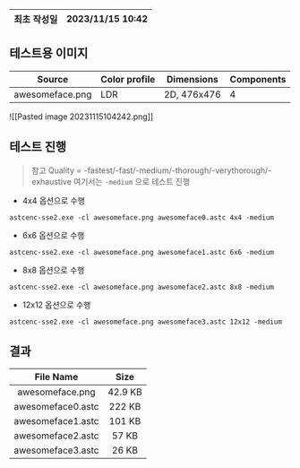 |최초 작성일 | 2023/11/15 10:42 |
|:---:|:---:|

## 테스트용 이미지
|Source|Color profile|Dimensions|Components|
|---|---|---|---|
|awesomeface.png|LDR|2D, 476x476|4|
![[Pasted image 20231115104242.png]]
## 테스트 진행
> 참고
> Quality = -fastest/-fast/-medium/-thorough/-verythorough/-exhaustive
> 여기서는 `-medium` 으로 테스트 진행

- 4x4 옵션으로 수행
```
astcenc-sse2.exe -cl awesomeface.png awesomeface0.astc 4x4 -medium
```
- 6x6 옵션으로 수행
```
astcenc-sse2.exe -cl awesomeface.png awesomeface1.astc 6x6 -medium
```
- 8x8 옵션으로 수행
```
astcenc-sse2.exe -cl awesomeface.png awesomeface2.astc 8x8 -medium
```
- 12x12 옵션으로 수행
```
astcenc-sse2.exe -cl awesomeface.png awesomeface3.astc 12x12 -medium
```
## 결과
| File Name | Size |
|:---:|:---:|
| awesomeface.png | 42.9 KB |
| awesomeface0.astc | 222 KB |
| awesomeface1.astc | 101 KB |
| awesomeface2.astc | 57 KB|
| awesomeface3.astc | 26 KB |